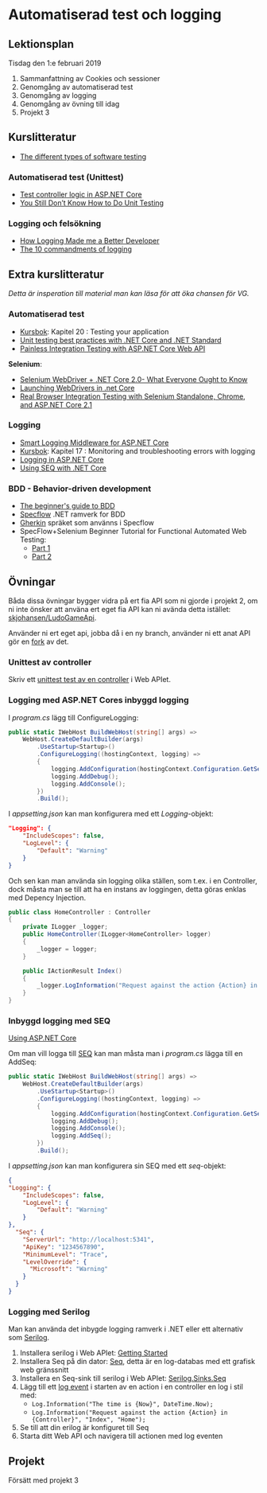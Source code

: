 # Automatiserad test och logging

## Lektionsplan
Tisdag den 1:e februari 2019

1. Sammanfattning av Cookies och sessioner 
1. Genomgång av automatiserad test
1. Genomgång av logging
1. Genomgång av övning till idag
1. Projekt 3

## Kurslitteratur

* [The different types of software testing](https://www.atlassian.com/continuous-delivery/software-testing/types-of-software-testing)

### Automatiserad test (Unittest)
* [Test controller logic in ASP.NET Core](https://docs.microsoft.com/en-us/aspnet/core/mvc/controllers/testing?view=aspnetcore-2.2)
* [You Still Don’t Know How to Do Unit Testing](https://stackify.com/unit-testing-basics-best-practices/)

### Logging och felsökning
* [How Logging Made me a Better Developer](http://vasir.net/blog/development/how-logging-made-me-a-better-developer)
* [The 10 commandments of logging](http://www.masterzen.fr/2013/01/13/the-10-commandments-of-logging/)

## Extra kurslitteratur
*Detta är insperation till material man kan läsa för att öka chansen för VG.*
### Automatiserad test
* [Kursbok](book.md): Kapitel 20 : Testing your application
* [Unit testing best practices with .NET Core and .NET Standard](https://docs.microsoft.com/en-us/dotnet/core/testing/unit-testing-best-practices)
* [Painless Integration Testing with ASP.NET Core Web API](https://fullstackmark.com/post/20/painless-integration-testing-with-aspnet-core-web-api)

**Selenium**:

* [Selenium WebDriver + .NET Core 2.0- What Everyone Ought to Know](https://www.automatetheplanet.com/webdriver-dotnetcore2/)
* [Launching WebDrivers in .net Core](https://alexanderontesting.com/2018/10/11/launching-webdrivers-in-net-core/)
* [Real Browser Integration Testing with Selenium Standalone, Chrome, and ASP.NET Core 2.1](https://www.hanselman.com/blog/RealBrowserIntegrationTestingWithSeleniumStandaloneChromeAndASPNETCore21.aspx)

### Logging
* [Smart Logging Middleware for ASP.NET Core](https://blog.getseq.net/smart-logging-middleware-for-asp-net-core/)
* [Kursbok](book.md): Kapitel 17 : Monitoring and troubleshooting errors with logging
* [Logging in ASP.NET Core](https://docs.microsoft.com/en-us/aspnet/core/fundamentals/logging/?tabs=aspnetcore2x)
* [Using SEQ with .NET Core](https://docs.getseq.net/docs/using-aspnet-core)

### BDD - Behavior-driven development
* [The beginner's guide to BDD](https://inviqa.com/blog/bdd-guide)
* [Specflow](https://specflow.org/) .NET ramverk for BDD
* [Gherkin](https://docs.cucumber.io/gherkin/reference/) spräket som använns i Specflow
* SpecFlow+Selenium Beginner Tutorial for Functional Automated Web Testing:         
    * [Part 1](https://medium.com/@amaya30/specflow-selenium-beginner-tutorial-for-functional-automated-web-testing-part-1-bf5c8fe53c3f)
    * [Part 2](https://medium.com/@amaya30/specflow-selenium-beginner-tutorial-for-functional-automated-web-testing-part-2-d3a2ba3d7c2)

## Övningar
Båda dissa övningar bygger vidra på ert fia API som ni gjorde i projekt 2, om ni inte önsker att använa ert eget fia API kan ni avända detta istället: [skjohansen/LudoGameApi](https://github.com/skjohansen/LudoGameApi).

Använder ni ert eget api, jobba då i en ny branch, använder ni ett anat API gör en [fork](https://help.github.com/articles/working-with-forks/) av det. 

### Unittest av controller
Skriv ett [unittest test av en controller](https://docs.microsoft.com/en-us/aspnet/core/mvc/controllers/testing?view=aspnetcore-2.2) i Web APIet.

### Logging med ASP.NET Cores inbyggd logging
I *program.cs* lägg till ConfigureLogging:
```csharp
public static IWebHost BuildWebHost(string[] args) =>
    WebHost.CreateDefaultBuilder(args)
        .UseStartup<Startup>()
        .ConfigureLogging((hostingContext, logging) =>
        {
            logging.AddConfiguration(hostingContext.Configuration.GetSection("Logging"));
            logging.AddDebug();
            logging.AddConsole();
        })
        .Build();
```

I *appsetting.json* kan man konfigurera med ett *Logging*-objekt:
```json
"Logging": {
    "IncludeScopes": false,
    "LogLevel": {
        "Default": "Warning"
    }
}
```

Och sen kan man använda sin logging olika ställen, som t.ex. i en Controller, dock måsta man se till att ha en instans av loggingen, detta göras enklas med Depency Injection.

```csharp
public class HomeController : Controller
{
    private ILogger _logger;
    public HomeController(ILogger<HomeController> logger)
    {
        _logger = logger;
    }

    public IActionResult Index()
    {
        _logger.LogInformation("Request against the action {Action} in {Controller}", "Index", "Home");
    }
}
```
### Inbyggd logging med SEQ
[Using ASP.NET Core](https://docs.getseq.net/docs/using-aspnet-core)

Om man vill logga till [SEQ](https://getseq.com) kan man måsta man i *program.cs* lägga till en AddSeq:
```csharp
public static IWebHost BuildWebHost(string[] args) =>
    WebHost.CreateDefaultBuilder(args)
        .UseStartup<Startup>()
        .ConfigureLogging((hostingContext, logging) =>
        {
            logging.AddConfiguration(hostingContext.Configuration.GetSection("Logging"));
            logging.AddDebug();
            logging.AddConsole();
            logging.AddSeq();
        })
        .Build();
```


I *appsetting.json* kan man konfigurera sin SEQ med ett *seq*-objekt:
```json
{
"Logging": {
    "IncludeScopes": false,
    "LogLevel": {
        "Default": "Warning"
    }
},
  "Seq": {
    "ServerUrl": "http://localhost:5341",
    "ApiKey": "1234567890",
    "MinimumLevel": "Trace",
    "LevelOverride": {
      "Microsoft": "Warning"
    }
  }
}
```

### Logging med Serilog
Man kan använda det inbygde logging ramverk i .NET eller ett alternativ som [Serilog](https://serilog.net/).
1. Installera serilog i Web APIet: [Getting Started](https://github.com/serilog/serilog/wiki/Getting-Started) 
1. Installera Seq på din dator: [Seq](https://getseq.net/), detta är en log-databas med ett grafisk web gränssnitt
1. Installera en Seq-sink till serilog i Web APIet: [Serilog.Sinks.Seq](https://github.com/serilog/serilog-sinks-seq)
1. Lägg till ett [log event](https://github.com/serilog/serilog/wiki/Writing-Log-Events) i starten av en action i en controller en log i stil med: 
    * ```Log.Information("The time is {Now}", DateTime.Now);```  
    * ```Log.Information("Request against the action {Action} in {Controller}", "Index", "Home");```
1. Se till att din erilog är konfiguret till Seq
1. Starta ditt Web API och navigera till actionen med log eventen  

## Projekt
Försätt med projekt 3